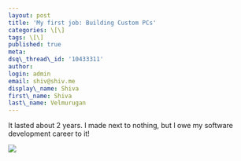 ```yaml
---
layout: post
title: 'My first job: Building Custom PCs'
categories: \[\]
tags: \[\]
published: true
meta:
dsq\_thread\_id: '10433311'
author:
login: admin
email: shiv@shiv.me
display\_name: Shiva
first\_name: Shiva
last\_name: Velmurugan
---
```


It lasted about 2 years. I made next to nothing, but I owe my software development career to it!

[![](/images/badge?id=570) ][0]


[0]: http://www.plinky.com/mini/reroute/570